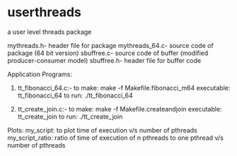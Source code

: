 # userthreads

a user level threads package

mythreads.h- header file for package
mythreads_64.c- source code of package (64 bit version)
sbuffree.c- source code of buffer (modified producer-consumer model)
sbuffree.h- header file for buffer code

Application Programs:

1) tt_fibonacci_64.c:-
   to make: make -f Makefile.fibonacci_m64
   executable: tt_fibonacci_64
   to run: ./tt_fibonacci_64 <number whose fib is to be calculated> <number of pthreads>

2) tt_create_join.c:-
   to make: make -f Makefile.createandjoin
   executable: tt_create_join
   to run: ./tt_create_join <number of mythreads> <number of pthreads>

Plots:
my_script: to plot time of execution v/s number of pthreads
my_script_ratio: ratio of time of execution of n pthreads to one pthread v/s number of pthreads
